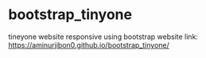 # bootstrap_tinyone
tineyone website responsive using bootstrap
website link: https://aminurjibon0.github.io/bootstrap_tinyone/
